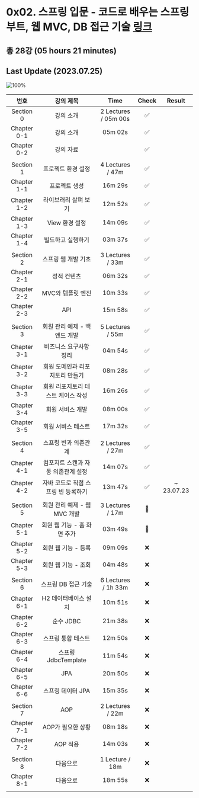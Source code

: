 # 0x02. 스프링 입문 - 코드로 배우는 스프링 부트, 웹 MVC, DB 접근 기술 [링크](https://www.inflearn.com/course/%EC%8A%A4%ED%94%84%EB%A7%81-%EC%9E%85%EB%AC%B8-%EC%8A%A4%ED%94%84%EB%A7%81%EB%B6%80%ED%8A%B8)

## 총 28강 (05 hours 21 minutes)
    
## Last Update (2023.07.25)    

![100%](https://progress-bar.dev/16/?scale=28&title=progress&width=500&color=babaca&suffix=/98)


| 번호 | 강의 제목 | Time | Check | Result |
| :--: | :--: | :--: | :--: | :--: |
| Section 0 | 강의 소개 | 2 Lectures / 05m 00s | ✅ |  |
| Chapter 0-1 | 강의 소개 | 05m 02s | ✅ | |
| Chapter 0-2 | 강의 자료 | | ✅ | |
| | | | | |
| Section 1 | 프로젝트 환경 설정 | 4 Lectures / 47m | ✅ | |
| Chapter 1-1 | 프로젝트 생성 | 16m 29s | ✅ | | 
| Chapter 1-2 | 라이브러리 살펴 보기 | 12m 52s | ✅ | |
| Chapter 1-3 | View 환경 설정 | 14m 09s | ✅ | | 
| Chapter 1-4 | 빌드하고 실행하기 | 03m 37s | ✅ | |
| | | | | |
| Section 2 | 스프링 웹 개발 기초 | 3 Lectures / 33m | ✅ | |
| Chapter 2-1 | 정적 컨텐츠 | 06m 32s | ✅ | | 
| Chapter 2-2 | MVC와 템플릿 엔진 | 10m 33s | ✅ | |
| Chapter 2-3 | API | 15m 58s | ✅ | | 
| | | | | |
| Section 3 | 회원 관리 예제 - 백엔드 개발 | 5 Lectures / 55m | ✅ | |
| Chapter 3-1 | 비즈니스 요구사항 정리 | 04m 54s | ✅ | | 
| Chapter 3-2 | 회원 도메인과 리포지토리 만들기 | 08m 28s | ✅ | |
| Chapter 3-3 | 회원 리포지토리 테스트 케이스 작성 | 16m 26s | ✅ | | 
| Chapter 3-4 | 회원 서비스 개발 | 08m 00s | ✅ | | 
| Chapter 3-5 | 회원 서비스 테스트 | 17m 32s | ✅ | | 
| | | | | |
| Section 4 | 스프링 빈과 의존관계 | 2 Lectures / 27m | ✅ | | 
| Chapter 4-1 | 컴포지트 스캔과 자동 의존관계 설정  | 14m 07s | ✅ | | 
| Chapter 4-2 | 자바 코드로 직접 스프링 빈 등록하기 | 13m 47s | ✅ | ~ 23.07.23 | 
| | | | | |
| Section 5 | 회원 관리 예제 - 웹 MVC 개발 | 3 Lectures / 17m | :hammer: | | 
| Chapter 5-1 | 회원 웹 기능 - 홈 화면 추가 | 03m 49s | :hammer: | | 
| Chapter 5-2 | 회원 웹 기능 - 등록 | 09m 09s | ❌ | | 
| Chapter 5-3 | 회원 웹 기능 - 조회 | 04m 48s | ❌ | | 
| | | | | |
| Section 6 | 스프링 DB 접근 기술 | 6 Lectures / 1h 33m | ❌ | | 
| Chapter 6-1 | H2 데이터베이스 설치 | 10m 51s | ❌ | | 
| Chapter 6-2 | 순수 JDBC | 21m 38s | ❌ | | 
| Chapter 6-3 | 스프링 통합 테스트 | 12m 50s | ❌ | | 
| Chapter 6-4 | 스프링 JdbcTemplate | 11m 54s | ❌ | | 
| Chapter 6-5 | JPA | 20m 50s | ❌ | | 
| Chapter 6-6 | 스프링 데이터 JPA | 15m 35s | ❌ | | 
| | | | | |
| Section 7 | AOP | 2 Lectures / 22m | ❌ | | 
| Chapter 7-1 | AOP가 필요한 상황  | 08m 18s | ❌ | | 
| Chapter 7-2 | AOP 적용 | 14m 03s | ❌ | | 
| | | | | |
| Section 8 | 다음으로 | 1 Lecture / 18m | ❌ | | 
| Chapter 8-1 | 다음으로  | 18m 55s | ❌ | | 
| | | | | |
